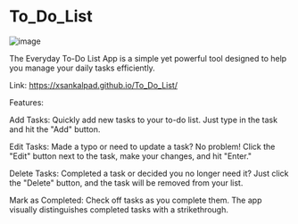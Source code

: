 # To_Do_List
![image](https://github.com/xSankalpaD/To_Do_List/assets/90166191/8592fdb8-784a-43f5-a210-e7a34aadb815)



The Everyday To-Do List App is a simple yet powerful tool designed to help you manage your daily tasks efficiently.

Link: https://xsankalpad.github.io/To_Do_List/ 

Features:

Add Tasks: Quickly add new tasks to your to-do list. Just type in the task and hit the "Add" button.

Edit Tasks: Made a typo or need to update a task? No problem! Click the "Edit" button next to the task, make your changes, and hit "Enter."

Delete Tasks: Completed a task or decided you no longer need it? Just click the "Delete" button, and the task will be removed from your list.

Mark as Completed: Check off tasks as you complete them. The app visually distinguishes completed tasks with a strikethrough.
